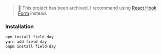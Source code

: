 > 🚨 This project has been archived. I recommend using [React Hook Form](https://react-hook-form.com/) instead.

### Installation

```sh
npm install field-day
yarn add field-day
pnpm install field-day
```

